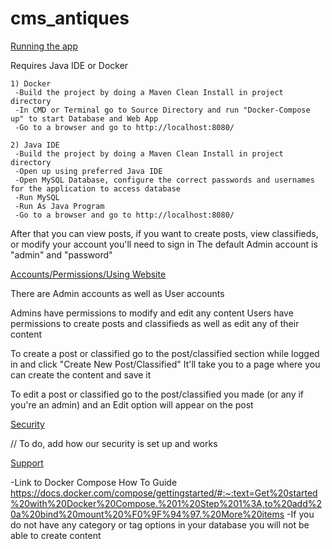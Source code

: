 # cms_antiques
[Running the app](https://via.placeholder.com/15/1589F0/000000?text=+) 

Requires Java IDE or Docker

```dif
1) Docker
 -Build the project by doing a Maven Clean Install in project directory
 -In CMD or Terminal go to Source Directory and run "Docker-Compose up" to start Database and Web App
 -Go to a browser and go to http://localhost:8080/
```
```dif
2) Java IDE
 -Build the project by doing a Maven Clean Install in project directory
 -Open up using preferred Java IDE
 -Open MySQL Database, configure the correct passwords and usernames for the application to access database
 -Run MySQL
 -Run As Java Program
 -Go to a browser and go to http://localhost:8080/
```

After that you can view posts, if you want to create posts, view classifieds, or modify your account you'll need to sign in
The default Admin account is "admin" and "password"

[Accounts/Permissions/Using Website](https://via.placeholder.com/15/c5f015/000000?text=+)

There are Admin accounts as well as User accounts

Admins have permissions to modify and edit any content 
Users have permissions to create posts and classifieds as well as edit any of their content

To create a post or classified go to the post/classified section while logged in and click
"Create New Post/Classified"
It'll take you to a page where you can create the content and save it

To edit a post or classified go to the post/classified you made (or any if you're an admin)
and an Edit option will appear on the post

[Security](https://via.placeholder.com/15/1589F0/000000?text=+)

// To do, add how our security is set up and works

[Support](https://via.placeholder.com/15/1589F0/000000?text=+)
 
-Link to Docker Compose How To Guide
 https://docs.docker.com/compose/gettingstarted/#:~:text=Get%20started%20with%20Docker%20Compose.%201%20Step%201%3A,to%20add%20a%20bind%20mount%20%F0%9F%94%97.%20More%20items
-If you do not have any category or tag options in your database you will not be able to create content
